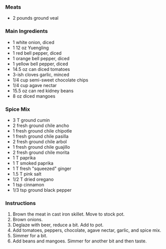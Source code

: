 ### Meats

- 2 pounds ground veal

### Main Ingredients

- 1 white onion, diced
- 1 12 oz Yuengling
- 1 red bell pepper, diced
- 1 orange bell pepper, diced
- 1 yellow bell pepper, diced
- 14.5 oz can diced tomatoes
- 3-ish cloves garlic, minced
- 1/4 cup semi-sweet chocolate chips
- 1/4 cup agave nectar
- 15.5 oz can red kidney beans
- 8 oz diced mangoes

### Spice Mix

- 3 T ground cumin
- 2 fresh ground chile ancho
- 1 fresh ground chile chipotle
- 1 fresh ground chile pasilla
- 2 fresh ground chile arbol
- 1 fresh ground chile guajillo
- 2 fresh ground chile morita
- 1 T paprika
- 1 T smoked paprika
- 1 T fresh "squeezed" ginger
- 1.5 T pink salt
- 1/2 T dried oregano
- 1 tsp cinnamon
- 1/3 tsp ground black pepper

### Instructions
1. Brown the meat in cast iron skillet. Move to stock pot.
2. Brown onions.
3. Deglaze with beer, reduce a bit. Add to pot.
4. Add tomatoes, peppers, chocolate, agave nectar, garlic, and spice mix.
5. Simmer for a bit.
6. Add beans and mangoes. Simmer for another bit and then taste.
